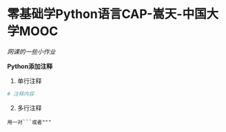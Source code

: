 # 零基础学Python语言CAP-嵩天-中国大学MOOC
*网课的一些小作业*

**Python添加注释**
1. 单行注释
```Python
# 注释内容
```
2. 多行注释
```
用一对```或者"""
```
